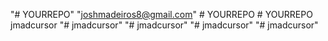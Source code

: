 "# YOURREPO" 
"joshmadeiros8@gmail.com" 
#   Y O U R R E P O  
 #   Y O U R R E P O  
 j m a d c u r s o r  
 "# jmadcursor" 
"# jmadcursor" 
"# jmadcursor" 
"# jmadcursor" 
